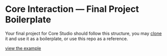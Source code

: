 # Core Interaction — Final Project Boilerplate
Your final project for Core Studio should follow this structure, you may [clone](https://help.github.com/articles/cloning-a-repository/) it and use it as a boilerplate, or use this repo as a reference.  

[view the example](https://bryantwells.github.io/ci-studio-boilerplate/)
